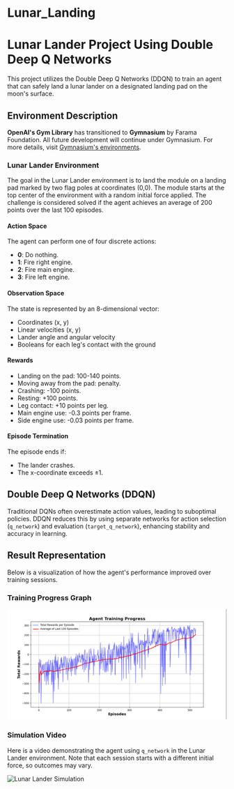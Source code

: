 # Lunar_Landing
# Lunar Lander Project Using Double Deep Q Networks

This project utilizes the Double Deep Q Networks (DDQN) to train an agent that can safely land a lunar lander on a designated landing pad on the moon's surface.

## Environment Description

**OpenAI's Gym Library** has transitioned to **Gymnasium** by Farama Foundation. All future development will continue under Gymnasium. For more details, visit [Gymnasium's environments](https://www.gymlibrary.dev/environments/box2d/index.html).

### Lunar Lander Environment

The goal in the Lunar Lander environment is to land the module on a landing pad marked by two flag poles at coordinates (0,0). The module starts at the top center of the environment with a random initial force applied. The challenge is considered solved if the agent achieves an average of 200 points over the last 100 episodes.

#### Action Space

The agent can perform one of four discrete actions:
- **0**: Do nothing.
- **1**: Fire right engine.
- **2**: Fire main engine.
- **3**: Fire left engine.

#### Observation Space

The state is represented by an 8-dimensional vector:
- Coordinates (x, y)
- Linear velocities (x, y)
- Lander angle and angular velocity
- Booleans for each leg's contact with the ground

#### Rewards

- Landing on the pad: 100-140 points.
- Moving away from the pad: penalty.
- Crashing: -100 points.
- Resting: +100 points.
- Leg contact: +10 points per leg.
- Main engine use: -0.3 points per frame.
- Side engine use: -0.03 points per frame.

#### Episode Termination

The episode ends if:
- The lander crashes.
- The x-coordinate exceeds ±1.

## Double Deep Q Networks (DDQN)

Traditional DQNs often overestimate action values, leading to suboptimal policies. DDQN reduces this by using separate networks for action selection (`q_network`) and evaluation (`target_q_network`), enhancing stability and accuracy in learning.

## Result Representation

Below is a visualization of how the agent's performance improved over training sessions.

### Training Progress Graph

![Training Progress](Scripts/total_point_history.png)

### Simulation Video

Here is a video demonstrating the agent using `q_network` in the Lunar Lander environment. Note that each session starts with a different initial force, so outcomes may vary.


![Lunar Lander Simulation](trained_model_simulation_video.png)
